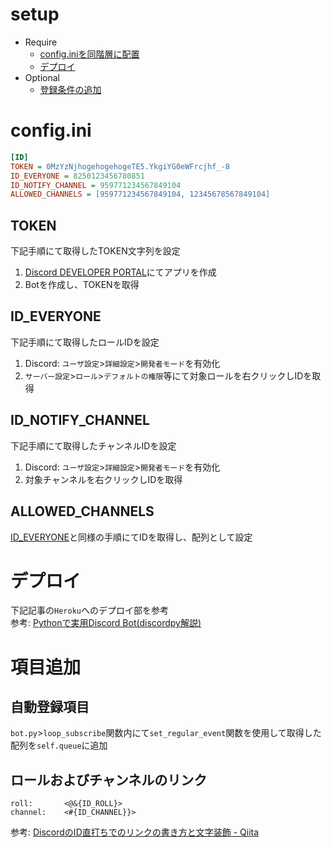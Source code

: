# setup
- Require
  - [config.iniを同階層に配置](#configini)
  - [デプロイ](#デプロイ)
- Optional
  - [登録条件の追加](#項目追加)

# config.ini
```dummy.ini
[ID]
TOKEN = 0MzYzNjhogehogehogeTE5.YkgiYG0eWFrcjhf_-8
ID_EVERYONE = 8250123456780851
ID_NOTIFY_CHANNEL = 959771234567849104
ALLOWED_CHANNELS = [959771234567849104, 12345678567849104]
```

## TOKEN
下記手順にて取得したTOKEN文字列を設定
1. [Discord DEVELOPER PORTAL](https://discord.com/developers/applications)にてアプリを作成
2. Botを作成し、TOKENを取得

## ID_EVERYONE
下記手順にて取得したロールIDを設定

1. Discord: `ユーザ設定`>`詳細設定`>`開発者モード`を有効化
2. `サーバー設定`>`ロール`>`デフォルトの権限`等にて対象ロールを右クリックしIDを取得

## ID_NOTIFY_CHANNEL
下記手順にて取得したチャンネルIDを設定

1. Discord: `ユーザ設定`>`詳細設定`>`開発者モード`を有効化
2. 対象チャンネルを右クリックしIDを取得

## ALLOWED_CHANNELS
[ID_EVERYONE](#id_everyone)と同様の手順にてIDを取得し、配列として設定

# デプロイ
下記記事の`Heroku`へのデプロイ部を参考  
参考: [Pythonで実用Discord Bot(discordpy解説)](https://qiita.com/1ntegrale9/items/9d570ef8175cf178468f#bot%E3%82%9224%E6%99%82%E9%96%93365%E6%97%A5%E7%A8%BC%E5%83%8D%E3%81%95%E3%81%9B%E3%82%8B)

# 項目追加
## 自動登録項目
`bot.py`>`loop_subscribe`関数内にて`set_regular_event`関数を使用して取得した配列を`self.queue`に追加

## ロールおよびチャンネルのリンク
```example
roll:       <@&{ID_ROLL}>
channel:    <#{ID_CHANNEL}}>
```
参考: [DiscordのID直打ちでのリンクの書き方と文字装飾 - Qiita](https://qiita.com/Mijinko/items/df3d2e1f90dbed5a4019)